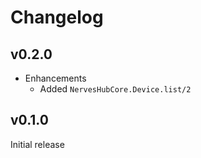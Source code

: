 # Changelog

## v0.2.0

* Enhancements
  * Added `NervesHubCore.Device.list/2`

## v0.1.0

Initial release
